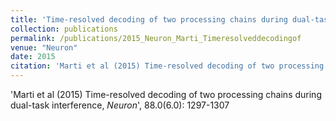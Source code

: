 ```yaml
---
title: 'Time-resolved decoding of two processing chains during dual-task interference'
collection: publications
permalink: /publications/2015_Neuron_Marti_Timeresolveddecodingof
venue: "Neuron"
date: 2015
citation: 'Marti et al (2015) Time-resolved decoding of two processing chains during dual-task interference, <i>Neuron</i>', 88.0(6.0): 1297-1307
---
```

'Marti et al (2015) Time-resolved decoding of two processing chains during dual-task interference, <i>Neuron</i>', 88.0(6.0): 1297-1307
